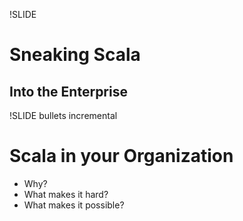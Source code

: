 !SLIDE
# Sneaking Scala
## Into the Enterprise

!SLIDE bullets incremental
# Scala in your Organization
 * Why?
 * What makes it hard?
 * What makes it possible?
